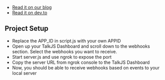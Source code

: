 + [Read it on our blog](https://talkjs.com/resources/how-to-integrate-ngrok-with-talkjs-to-receive-webhooks-locally/)
+ [Read it on dev.to](https://dev.to/talkjs/how-to-integrate-ngrok-with-talkjs-to-receive-webhooks-locally-523f)
## Project Setup

+ Replace the APP_ID in script.js with your own APPID
+ Open up your TalkJS Dashboard and scroll down to the webhooks section. Select the webhooks you want to receive.
+ Start server.js and use ngrok to expose the port 
+ Copy the server URL from ngrok console to the TalkJS Dashboard
+ Now, you should be able to receive webhooks based on events to your local server
